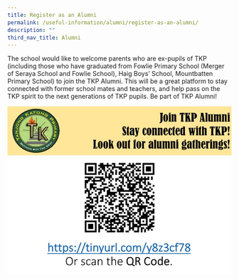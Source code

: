 ```yaml
---
title: Register as an Alumni
permalink: /useful-information/alumni/register-as-an-alumni/
description: ""
third_nav_title: Alumni
---
```

The school would like to welcome parents who are ex-pupils of TKP (including those who have graduated from Fowlie Primary School (Merger of Seraya School and Fowlie School), Haig Boys’ School, Mountbatten Primary School) to join the TKP Alumni. This will be a great platform to stay connected with former school mates and teachers, and help pass on the TKP spirit to the next generations of TKP pupils. Be part of TKP Alumni!

![TKP Alumni](/images/TKP%20Alumni.jpeg)